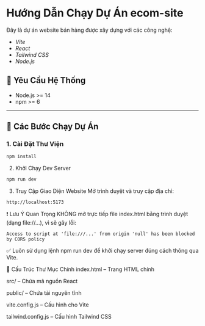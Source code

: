 # Hướng Dẫn Chạy Dự Án ecom-site

Đây là dự án website bán hàng được xây dựng với các công nghệ:

- *Vite*
- *React*
- *Tailwind CSS*
- *Node.js*

## 🧰 Yêu Cầu Hệ Thống

- Node.js >= 14
- npm >= 6

---

## 🚀 Các Bước Chạy Dự Án

### 1. Cài Đặt Thư Viện

```bash
npm install
```
2. Khởi Chạy Dev Server
```bash
npm run dev
```
3. Truy Cập Giao Diện Website
Mở trình duyệt và truy cập địa chỉ:

```arduino
http://localhost:5173
```

❗ Lưu Ý Quan Trọng
KHÔNG mở trực tiếp file index.html bằng trình duyệt (dạng file://...), vì sẽ gây lỗi:

```pgsql
Access to script at 'file:///...' from origin 'null' has been blocked by CORS policy
```

✅ Luôn sử dụng lệnh npm run dev để khởi chạy server đúng cách thông qua Vite.

📁 Cấu Trúc Thư Mục Chính
index.html – Trang HTML chính

src/ – Chứa mã nguồn React

public/ – Chứa tài nguyên tĩnh

vite.config.js – Cấu hình cho Vite

tailwind.config.js – Cấu hình Tailwind CSS
